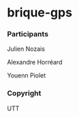 brique-gps
==========

### Participants

Julien Nozais

Alexandre Horréard

Youenn Piolet


### Copyright

UTT
